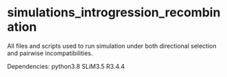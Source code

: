 # simulations_introgression_recombination

All files and scripts used to run simulation under both directional selection and pairwise incompatibilities.

Dependencies:
python3.8
SLiM3.5
R3.4.4
